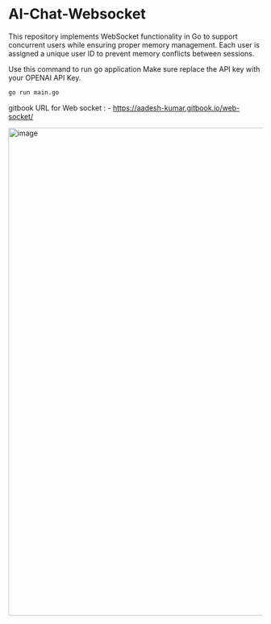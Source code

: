 # AI-Chat-Websocket
This repository implements WebSocket functionality in Go to support concurrent users while ensuring proper memory management. Each user is assigned a unique user ID to prevent memory conflicts between sessions.

Use this command to run go application 
Make sure replace the API key with your OPENAI API Key. 
```bash
go run main.go
```
gitbook URL for Web socket : - https://aadesh-kumar.gitbook.io/web-socket/

<img width="1018" height="968" alt="image" src="https://github.com/user-attachments/assets/c95d7dc9-98dc-4cab-a75c-89f02c92ad31" />
